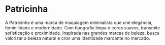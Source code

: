 # Patricinha
A Patricinha é uma marca de maquiagem minimalista que une elegância, feminilidade e modernidade. Com tipografia limpa e cores suaves, transmite sofisticação e proximidade. Inspirada nas grandes marcas de beleza, busca valorizar a beleza natural e criar uma identidade marcante no mercado.

